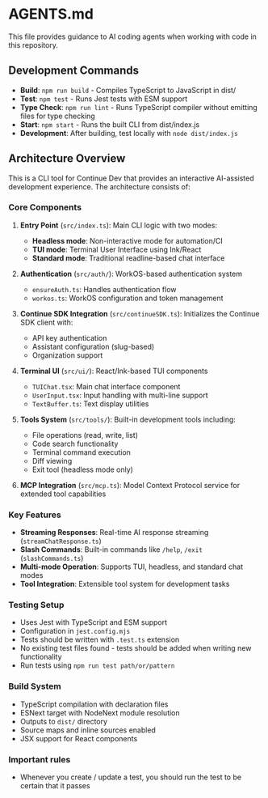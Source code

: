 # AGENTS.md

This file provides guidance to AI coding agents when working with code in this repository.

## Development Commands

- **Build**: `npm run build` - Compiles TypeScript to JavaScript in dist/
- **Test**: `npm test` - Runs Jest tests with ESM support
- **Type Check**: `npm run lint` - Runs TypeScript compiler without emitting files for type checking
- **Start**: `npm start` - Runs the built CLI from dist/index.js
- **Development**: After building, test locally with `node dist/index.js`

## Architecture Overview

This is a CLI tool for Continue Dev that provides an interactive AI-assisted development experience. The architecture consists of:

### Core Components

1. **Entry Point** (`src/index.ts`): Main CLI logic with two modes:

   - **Headless mode**: Non-interactive mode for automation/CI
   - **TUI mode**: Terminal User Interface using Ink/React
   - **Standard mode**: Traditional readline-based chat interface

2. **Authentication** (`src/auth/`): WorkOS-based authentication system

   - `ensureAuth.ts`: Handles authentication flow
   - `workos.ts`: WorkOS configuration and token management

3. **Continue SDK Integration** (`src/continueSDK.ts`): Initializes the Continue SDK client with:

   - API key authentication
   - Assistant configuration (slug-based)
   - Organization support

4. **Terminal UI** (`src/ui/`): React/Ink-based TUI components

   - `TUIChat.tsx`: Main chat interface component
   - `UserInput.tsx`: Input handling with multi-line support
   - `TextBuffer.ts`: Text display utilities

5. **Tools System** (`src/tools/`): Built-in development tools including:

   - File operations (read, write, list)
   - Code search functionality
   - Terminal command execution
   - Diff viewing
   - Exit tool (headless mode only)

6. **MCP Integration** (`src/mcp.ts`): Model Context Protocol service for extended tool capabilities

### Key Features

- **Streaming Responses**: Real-time AI response streaming (`streamChatResponse.ts`)
- **Slash Commands**: Built-in commands like `/help`, `/exit` (`slashCommands.ts`)
- **Multi-mode Operation**: Supports TUI, headless, and standard chat modes
- **Tool Integration**: Extensible tool system for development tasks

### Testing Setup

- Uses Jest with TypeScript and ESM support
- Configuration in `jest.config.mjs`
- Tests should be written with `.test.ts` extension
- No existing test files found - tests should be added when writing new functionality
- Run tests using `npm run test path/or/pattern`

### Build System

- TypeScript compilation with declaration files
- ESNext target with NodeNext module resolution
- Outputs to `dist/` directory
- Source maps and inline sources enabled
- JSX support for React components

### Important rules

- Whenever you create / update a test, you should run the test to be certain that it passes
